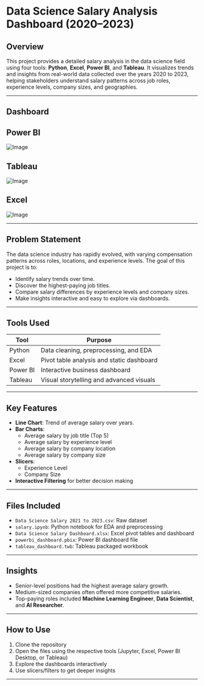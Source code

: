 # Data Science Salary Analysis Dashboard (2020–2023)

## Overview
This project provides a detailed salary analysis in the data science field using four tools: **Python**, **Excel**, **Power BI**, and **Tableau**. It visualizes trends and insights from real-world data collected over the years 2020 to 2023, helping stakeholders understand salary patterns across job roles, experience levels, company sizes, and geographies.

---

## Dashboard
## Power BI

![Image](https://github.com/user-attachments/assets/3535eaec-f328-45b7-96c4-7f315e1745fb)

## Tableau

![Image](https://github.com/user-attachments/assets/2468f9ff-f27e-4ce8-a163-c65f1d5cc37a)

## Excel

![Image](https://github.com/user-attachments/assets/b7675ccd-5966-4fac-954b-a4eff676f3cb)

---

## Problem Statement
The data science industry has rapidly evolved, with varying compensation patterns across roles, locations, and experience levels. The goal of this project is to:

- Identify salary trends over time.
- Discover the highest-paying job titles.
- Compare salary differences by experience levels and company sizes.
- Make insights interactive and easy to explore via dashboards.

---

## Tools Used

| Tool      | Purpose                                   |
|-----------|-------------------------------------------|
| Python    | Data cleaning, preprocessing, and EDA     |
| Excel     | Pivot table analysis and static dashboard |
| Power BI  | Interactive business dashboard            |
| Tableau   | Visual storytelling and advanced visuals  |

---

## Key Features

- **Line Chart**: Trend of average salary over years.
- **Bar Charts**:
  - Average salary by job title (Top 5)
  - Average salary by experience level
  - Average salary by company location
  - Average salary by company size
- **Slicers**:
  - Experience Level
  - Company Size
- **Interactive Filtering** for better decision making

---

## Files Included

- `Data Science Salary 2021 to 2023.csv`: Raw dataset
- `salary.ipynb`: Python notebook for EDA and preprocessing
- `Data Science Salary Dashboard.xlsx`: Excel pivot tables and dashboard
- `powerbi_dashboard.pbix`: Power BI dashboard file
- `tableau_dashboard.twb`: Tableau packaged workbook

---

## Insights

- Senior-level positions had the highest average salary growth.
- Medium-sized companies often offered more competitive salaries.
- Top-paying roles included **Machine Learning Engineer**, **Data Scientist**, and **AI Researcher**.

---

## How to Use

1. Clone the repository
2. Open the files using the respective tools (Jupyter, Excel, Power BI Desktop, or Tableau)
3. Explore the dashboards interactively
4. Use slicers/filters to get deeper insights

---

